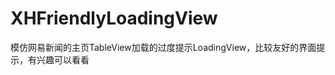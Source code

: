 XHFriendlyLoadingView
=====================

模仿网易新闻的主页TableView加载的过度提示LoadingView，比较友好的界面提示，有兴趣可以看看

